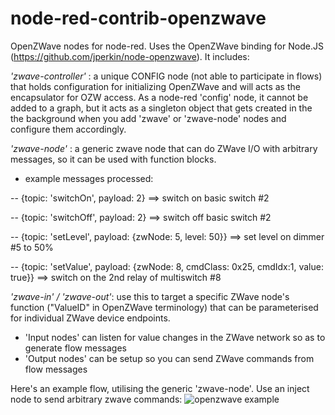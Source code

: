 node-red-contrib-openzwave
==========================

OpenZWave nodes for node-red. Uses the OpenZWave binding for Node.JS (https://github.com/jperkin/node-openzwave). It includes:

*'zwave-controller'* : a unique CONFIG node (not able to participate in flows) that holds configuration for initializing OpenZWave and will acts as the encapsulator for OZW access. As a node-red 'config' node, it cannot be added to a graph, but it acts as a singleton object that gets created in the the background when you add 'zwave' or 'zwave-node' nodes and configure them accordingly.

*'zwave-node'* : a generic zwave node that can do ZWave I/O with arbitrary messages, so it can be used with function blocks.
- example messages processed:

 -- {topic: 'switchOn', payload: 2}   ==> switch on basic switch #2

 -- {topic: 'switchOff', payload: 2}  ==> switch off basic switch #2

 -- {topic: 'setLevel', payload: {zwNode: 5, level: 50}}  ==> set level on dimmer #5 to 50%

 -- {topic: 'setValue', payload: {zwNode: 8, cmdClass: 0x25, cmdIdx:1, value: true}} ==> switch on the 2nd relay of multiswitch #8 

*'zwave-in' / 'zwave-out'*: use this to target a specific ZWave node's function ("ValueID" in OpenZWave terminology) that can be parameterised for individual ZWave device endpoints. 
- 'Input nodes' can listen for value changes in the ZWave network so as to generate flow messages 
- 'Output nodes' can be setup so you can send ZWave commands from flow messages

Here's an example flow, utilising the generic 'zwave-node'. Use an inject node to send arbitrary zwave commands:
![openzwave example](https://github.com/ekarak/node-red-contrib-openzwave/raw/master/node-red-openzwave.png)
